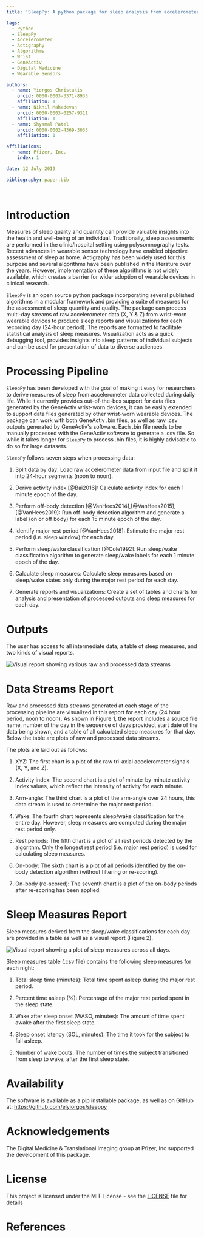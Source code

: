 ```yaml
---
title: 'SleepPy: A python package for sleep analysis from accelerometer data'

tags:
  - Python
  - SleepPy
  - Accelerometer
  - Actigraphy
  - Algorithms
  - Wrist
  - GeneActiv
  - Digital Medicine
  - Wearable Sensors

authors:
  - name: Yiorgos Christakis
    orcid: 0000-0003-3371-8935
    affiliation: 1
  - name: Nikhil Mahadevan
    orcid: 0000-0003-0257-9311
    affiliation: 1
  - name: Shyamal Patel
    orcid: 0000-0002-4369-3033
    affiliation: 1

affiliations:
  - name: Pfizer, Inc.
    index: 1

date: 12 July 2019

bibliography: paper.bib

---
```


# Introduction
Measures of sleep quality and quantity can provide valuable insights into the health and well-being of an individual. Traditionally, sleep assessments are performed in the clinic/hospital setting using polysomnography tests. Recent advances in wearable sensor technology have enabled objective assessment of sleep at home. Actigraphy has been widely used for this purpose and several algorithms have been published in the literature over the years. However, implementation of these algorithms is not widely available, which creates a barrier for wider adoption of wearable devices in clinical research.

``SleepPy`` is an open source python package incorporating several published algorithms in a modular framework and providing a suite of measures for the assessment of sleep quantity and quality. The package can process multi-day streams of raw accelerometer data (X, Y & Z) from wrist-worn wearable devices to produce sleep reports and visualizations for each recording day (24-hour period). The reports are formatted to facilitate statistical analysis of sleep measures. Visualization acts as a quick debugging tool, provides insights into sleep patterns of individual subjects and can be used for presentation of data to diverse audiences.

# Processing Pipeline
``SleepPy`` has been developed with the goal of making it easy for researchers to derive measures of sleep from accelerometer data collected during daily life. While it currently provides out-of-the-box support for data files generated by the GeneActiv wrist-worn devices, it can be easily extended to support data files generated by other wrist-worn wearable devices. The package can work with both GeneActiv .bin files, as well as raw .csv outputs generated by GeneActiv's software. Each .bin file needs to be manually processed with the GeneActiv software to generate a .csv file. So while it takes longer for ``SleepPy`` to process .bin files, it is highly advisable to do so for large datasets.

``SleepPy`` follows seven steps when processing data:

1.	Split data by day: Load raw accelerometer data from input file and split it into 24-hour segments (noon to noon).

2.	Derive activity index [@Bai2016]: Calculate activity index for each 1 minute epoch of the day.

3.	Perform off-body detection [@VanHees2014],[@VanHees2015],[@VanHees2019]: Run off-body detection algorithm and generate a label (on or off body) for each 15 minute epoch of the day.

4.	Identify major rest period [@VanHees2018]: Estimate the major rest period (i.e. sleep window) for each day.

5.	Perform sleep/wake classification [@Cole1992]: Run sleep/wake classification algorithm to generate sleep/wake labels for each 1 minute epoch of the day.

6.	Calculate sleep measures: Calculate sleep measures based on sleep/wake states only during the major rest period for each day.

7.	Generate reports and visualizations: Create a set of tables and charts for analysis and presentation of processed outputs and sleep measures for each day.

# Outputs
The user has access to all intermediate data, a table of sleep measures, and two kinds of visual reports.

![Visual report showing various raw and processed data streams](https://raw.githubusercontent.com/elyiorgos/sleeppy/master/images/Visual_Results_Day_1_paper.png)

# Data Streams Report
Raw and processed data streams generated at each stage of the processing pipeline are visualized in this report for each day (24 hour period, noon to noon). As shown in Figure 1, the report includes a source file name, number of the day in the sequence of days provided, start date of the data being shown, and a table of all calculated sleep measures for that day. Below the table are plots of raw and processed data streams.

The plots are laid out as follows:

1.	XYZ: The first chart is a plot of the raw tri-axial accelerometer signals (X, Y, and Z).

2.	Activity index: The second chart is a plot of minute-by-minute activity index values, which reflect the intensity of activity for each minute.

3.	Arm-angle: The third chart is a plot of the arm-angle over 24 hours, this data stream is used to determine the major rest period.

4.	Wake: The fourth chart represents sleep/wake classification for the entire day. However, sleep measures are computed during the major rest period only.

5.	Rest periods: The fifth chart is a plot of all rest periods detected by the algorithm. Only the longest rest period (i.e. major rest period) is used for calculating sleep measures.

6.	On-body: The sixth chart is a plot of all periods identified by the on-body detection algorithm (without filtering or re-scoring).

7.	On-body (re-scored): The seventh chart is a plot of the on-body periods after re-scoring has been applied.

# Sleep Measures Report
Sleep measures derived from the sleep/wake classifications for each day are provided in a table as well as a visual report (Figure 2).

![Visual report showing a plot of sleep measures across all days.](https://raw.githubusercontent.com/elyiorgos/sleeppy/master/images/summary_example_paper.png)

Sleep measures table (.csv file) contains the following sleep measures for each night:

1.	Total sleep time (minutes): Total time spent asleep during the major rest period.

2.	Percent time asleep (%): Percentage of the major rest period spent in the sleep state.

3.	Wake after sleep onset (WASO, minutes): The amount of time spent awake after the first sleep state.

4.	Sleep onset latency (SOL, minutes): The time it took for the subject to fall asleep.

5.	Number of wake bouts: The number of times the subject transitioned from sleep to wake, after the first sleep state.

# Availability
The software is available as a pip installable package, as well as on GitHub at: <https://github.com/elyiorgos/sleeppy>

# Acknowledgements
The Digital Medicine & Translational Imaging group at Pfizer, Inc supported the development of this package.

# License
This project is licensed under the MIT License - see the [LICENSE](https://github.com/elyiorgos/sleeppy/blob/master/LICENSE.md) file for details

# References
